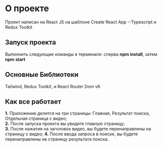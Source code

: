 # О проекте

Проект написан на React JS на шаблоне Create React App --Typescript и Redux Toolkit

## Запуск проекта

Выполнить следующие команды в терминале: сперва **npm install**, затем **npm start**  

## Основные Библиотеки

Tailwind, Redux Toolkit, и React Router Dom v6

## Как все работает

**1.** Приложение делится на три страницы: Главная, Результат поиска, Отдельная страница с видео;  
**2.** После запуска проекта вы увидите главную страницу;  
**3.** После нажатия на заголовок видео, вы будете перенаправлены на страницу с видео;
**4.** После ввода запроса в поиске, вы будете перенаправлены на страницу результата поиска.
